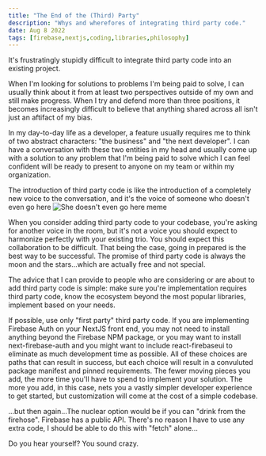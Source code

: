 ```yaml
---
title: "The End of the (Third) Party"
description: "Whys and wherefores of integrating third party code."
date: Aug 8 2022
tags: [firebase,nextjs,coding,libraries,philosophy]
---
```


It's frustratingly stupidly difficult to integrate third party code into an existing project.

When I'm looking for solutions to problems I'm being paid to solve, I can usually think about it from at least two perspectives outside of my own and still make progress. When I try and defend more than three positions, it becomes increasingly difficult to believe that anything shared across all isn't just an aftifact of my bias.

In my day-to-day life as a developer, a feature usually requires me to think of two abstract characters: "the business" and "the next developer". I can have a conversation with these two entities in my head and usually come up with a solution to any problem that I'm being paid to solve which I can feel confident will be ready to present to anyone on my team or within my organization.

The introduction of third party code is like the introduction of a completely new voice to the conversation, and it's the voice of someone who doesn't even go here
<img src="https://assets.untappd.com/photos/2020_01_26/1eae2d347fc227f609dc7881ea273115_640x640.png" alt="She doesn't even go here meme"/>

When you consider adding third party code to your codebase, you're asking for another voice in the room, but it's not a voice you should expect to harmonize perfectly with your existing trio. You should expect this collaboration to be difficult. That being the case, going in prepared is the best way to be successful. The promise of third party code is always the moon and the stars...which are actually free and not special.

The advice that I can provide to people who are considering or are about to add third party code is simple: make sure you're implementation requires third party code, know the ecosystem beyond the most popular libraries, implement based on your needs.

If possible, use only "first party" third party code. If you are implementing Firebase Auth on your NextJS front end, you may not need to install anything beyond the Firebase NPM package, or you may want to install next-firebase-auth and you might want to include react-firebaseui to eliminate as much development time as possible. All of these choices are paths that can result in success, but each choice will result in a convuluted package manifest and pinned requirements. The fewer moving pieces you add, the more time you'll have to spend to implement your solution. The more you add, in this case, nets you a vastly simpler developer experience to get started, but customization will come at the cost of a simple codebase.

...but then again...The nuclear option would be if you can "drink from the firehose". Firebase has a public API. There's no reason I have to use any extra code, I should be able to do this with "fetch" alone...

Do you hear yourself? You sound crazy.